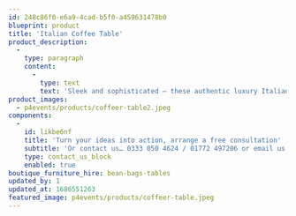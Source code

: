 ```yaml
---
id: 248c86f0-e6a9-4cad-b5f0-a459631478b0
blueprint: product
title: 'Italian Coffee Table'
product_description:
  -
    type: paragraph
    content:
      -
        type: text
        text: 'Sleek and sophisticated – these authentic luxury Italian coffee tables offer the perfect alternative to our champagne tables when completing your booth setup.'
product_images:
  - p4events/products/coffeer-table2.jpeg
components:
  -
    id: likbe6nf
    title: 'Turn your ideas into action, arrange a free consultation'
    subtitle: 'Or contact us… 0333 050 4624 / 01772 497206 or email us: info@p4events.co.uk'
    type: contact_us_block
    enabled: true
boutique_furniture_hire: bean-bags-tables
updated_by: 1
updated_at: 1686551263
featured_image: p4events/products/coffeer-table.jpeg
---
```

